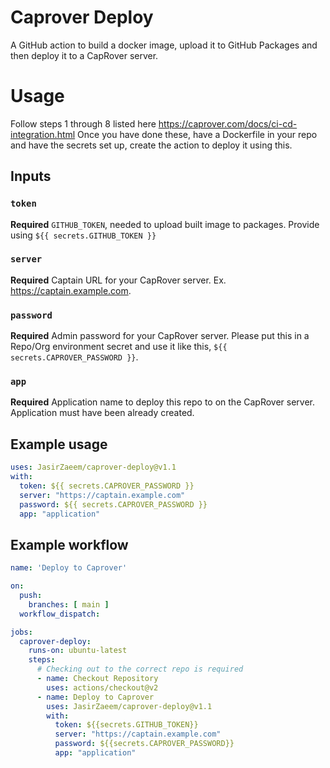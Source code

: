 # Caprover Deploy

A GitHub action to build a docker image, upload it to GitHub Packages and then deploy it to a CapRover server.

# Usage

Follow steps 1 through 8 listed here https://caprover.com/docs/ci-cd-integration.html
Once you have done these, have a Dockerfile in your repo and have the secrets set up, create the action to deploy it using this.

## Inputs

### `token`

**Required** `GITHUB_TOKEN`, needed to upload built image to packages. Provide using `${{ secrets.GITHUB_TOKEN }}`

### `server`

**Required** Captain URL for your CapRover server. Ex. https://captain.example.com.

### `password`

**Required** Admin password for your CapRover server. Please put this in a Repo/Org environment secret and use it like this, `${{ secrets.CAPROVER_PASSWORD }}`.

### `app`

**Required** Application name to deploy this repo to on the CapRover server. Application must have been already created.

## Example usage

```yaml
uses: JasirZaeem/caprover-deploy@v1.1
with:
  token: ${{ secrets.CAPROVER_PASSWORD }}
  server: "https://captain.example.com"
  password: ${{ secrets.CAPROVER_PASSWORD }}
  app: "application"
```

## Example workflow

```yaml
name: 'Deploy to Caprover'

on:
  push:
    branches: [ main ]
  workflow_dispatch:

jobs:
  caprover-deploy:
    runs-on: ubuntu-latest
    steps:
      # Checking out to the correct repo is required  
      - name: Checkout Repository
        uses: actions/checkout@v2
      - name: Deploy to Caprover
        uses: JasirZaeem/caprover-deploy@v1.1
        with:
          token: ${{secrets.GITHUB_TOKEN}}
          server: "https://captain.example.com"
          password: ${{secrets.CAPROVER_PASSWORD}}
          app: "application"
```